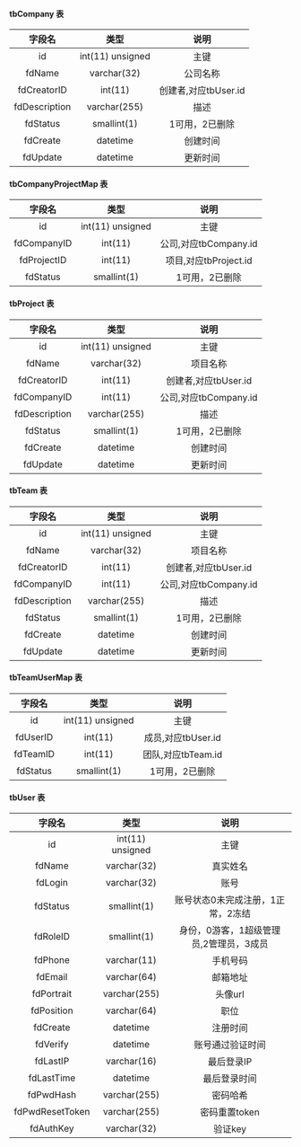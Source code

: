 #### tbCompany 表 
| 字段名 | 类型 | 说明 | 
|:--------:|:---------:|:-------:| 
| id | int(11) unsigned | 主键 | 
| fdName | varchar(32) | 公司名称 | 
| fdCreatorID | int(11) | 创建者,对应tbUser.id | 
| fdDescription | varchar(255) | 描述 | 
| fdStatus | smallint(1) | 1可用，2已删除 | 
| fdCreate | datetime | 创建时间 | 
| fdUpdate | datetime | 更新时间 | 


#### tbCompanyProjectMap 表 
| 字段名 | 类型 | 说明 | 
|:--------:|:---------:|:-------:| 
| id | int(11) unsigned | 主键 | 
| fdCompanyID | int(11) | 公司,对应tbCompany.id | 
| fdProjectID | int(11) | 项目,对应tbProject.id | 
| fdStatus | smallint(1) | 1可用，2已删除 | 


#### tbProject 表 
| 字段名 | 类型 | 说明 | 
|:--------:|:---------:|:-------:| 
| id | int(11) unsigned | 主键 | 
| fdName | varchar(32) | 项目名称 | 
| fdCreatorID | int(11) | 创建者,对应tbUser.id | 
| fdCompanyID | int(11) | 公司,对应tbCompany.id | 
| fdDescription | varchar(255) | 描述 | 
| fdStatus | smallint(1) | 1可用，2已删除 | 
| fdCreate | datetime | 创建时间 | 
| fdUpdate | datetime | 更新时间 | 


#### tbTeam 表 
| 字段名 | 类型 | 说明 | 
|:--------:|:---------:|:-------:| 
| id | int(11) unsigned | 主键 | 
| fdName | varchar(32) | 项目名称 | 
| fdCreatorID | int(11) | 创建者,对应tbUser.id | 
| fdCompanyID | int(11) | 公司,对应tbCompany.id | 
| fdDescription | varchar(255) | 描述 | 
| fdStatus | smallint(1) | 1可用，2已删除 | 
| fdCreate | datetime | 创建时间 | 
| fdUpdate | datetime | 更新时间 | 


#### tbTeamUserMap 表 
| 字段名 | 类型 | 说明 | 
|:--------:|:---------:|:-------:| 
| id | int(11) unsigned | 主键 | 
| fdUserID | int(11) | 成员,对应tbUser.id | 
| fdTeamID | int(11) | 团队,对应tbTeam.id | 
| fdStatus | smallint(1) | 1可用，2已删除 | 


#### tbUser 表 
| 字段名 | 类型 | 说明 | 
|:--------:|:---------:|:-------:| 
| id | int(11) unsigned | 主键 | 
| fdName | varchar(32) | 真实姓名 | 
| fdLogin | varchar(32) | 账号 | 
| fdStatus | smallint(1) | 账号状态0未完成注册，1正常，2冻结 | 
| fdRoleID | smallint(1) | 身份，0游客，1超级管理员,2管理员，3成员 | 
| fdPhone | varchar(11) | 手机号码 | 
| fdEmail | varchar(64) | 邮箱地址 | 
| fdPortrait | varchar(255) | 头像url | 
| fdPosition | varchar(64) | 职位 | 
| fdCreate | datetime | 注册时间 | 
| fdVerify | datetime | 账号通过验证时间 | 
| fdLastIP | varchar(16) | 最后登录IP | 
| fdLastTime | datetime | 最后登录时间 | 
| fdPwdHash | varchar(255) | 密码哈希 | 
| fdPwdResetToken | varchar(255) | 密码重置token | 
| fdAuthKey | varchar(32) | 验证key | 


